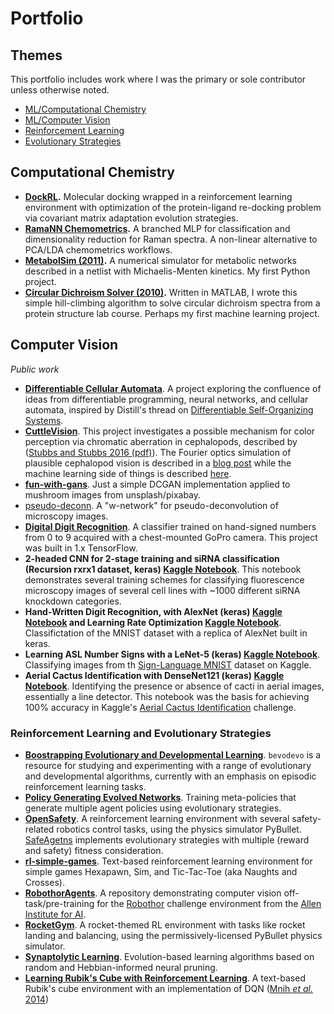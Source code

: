 # Portfolio

## Themes

This portfolio includes work where I was the primary or sole contributor unless otherwise noted. 

* [ML/Computational Chemistry](#compchem)
* [ML/Computer Vision](#cv)
* [Reinforcement Learning](#rl)
* [Evolutionary Strategies](#es)


## Computational Chemistry
<a name="#compchem"></a>

* **[DockRL](https://github.com/rivesunder/DockRL).**
Molecular docking wrapped in a reinforcement learning environment with optimization of the protein-ligand re-docking problem via covariant matrix adaptation evolution strategies.
* **[RamaNN Chemometrics](https://github.com/rivesunder/ramann-metrics).**
A branched MLP for classification and dimensionality reduction for Raman spectra. A non-linear alternative to PCA/LDA chemometrics workflows.
* **[MetabolSim (2011)](https://github.com/rivesunder/metabolsim).**
A numerical simulator for metabolic networks described in a netlist with Michaelis-Menten kinetics. My first Python project.
* **[Circular Dichroism Solver (2010)](https://github.com/riveSunder/circular-dichroism-hillclimber).**
Written in MATLAB, I wrote this simple hill-climbing algorithm to solve circular dichroism spectra from a protein structure lab course. Perhaps my first machine learning project.

## Computer Vision
<a name="#cv"></a>
<em>Public work</em>

* **[Differentiable Cellular Automata](https://github.com/riveSunder/dca)**. 
A project exploring the confluence of ideas from differentiable programming, neural networks, and cellular automata, inspired by Distill's thread on [Differentiable Self-Organizing Systems](https://distill.pub/2020/selforg/).
* **[CuttleVision](https://github.com/riveSunder/cuttleVision)**. 
This project investigates a possible mechanism for color perception via chromatic aberration in cephalopods, described by ([Stubbs and Stubbs 2016 (pdf)](https://www.pnas.org/content/pnas/113/29/8206.full.pdf)). The Fourier optics simulation of plausible cephalopod vision is described in a [blog post](https://thescinder.com/2016/07/25/through-the-strange-eyes-of-a-cuttlefish/) while the machine learning side of things is described [here](https://thescinder.com/2017/10/10/introducing-ceph-o-vision/). 
* **[fun-with-gans](https://github.com/riveSunder/fun-with-gans)**. 
Just a simple DCGAN implementation applied to mushroom images from unsplash/pixabay. 
* [pseudo-deconn](https://github.com/riveSunder/pseudo-deconn). 
A "w-network" for pseudo-deconvolution of microscopy images. 
* **[Digital Digit Recognition](https://github.com/riveSunder/digitalDigitRecognition)**. 
A classifier trained on hand-signed numbers from 0 to 9 acquired with a chest-mounted GoPro camera. This project was built in 1.x TensorFlow.
* **2-headed CNN for 2-stage training and siRNA classification (Recursion rxrx1 dataset, keras) [Kaggle Notebook](https://www.kaggle.com/rivesunder/recursion-2-headed-cnn-and-training-in-2-stages)**. 
This notebook demonstrates several training schemes for classifying fluorescence microscopy images of several cell lines with ~1000 different siRNA knockdown categories.
* **Hand-Written Digit Recognition, with AlexNet (keras) [Kaggle Notebook](https://www.kaggle.com/rivesunder/topless-alexnet-0-9947) and Learning Rate Optimization [Kaggle Notebook](https://www.kaggle.com/rivesunder/optimizing-learning-rate-in-keras)**. 
Classifictation of the MNIST dataset with a replica of AlexNet built in keras. 
* **Learning ASL Number Signs with a LeNet-5 (keras) [Kaggle Notebook](https://www.kaggle.com/rivesunder/learning-asl-signs-with-lenet-5)**. 
Classifying images from th [Sign-Language MNIST](https://www.kaggle.com/datamunge/sign-language-mnist) dataset on Kaggle. 
* **Aerial Cactus Identification with DenseNet121 (keras) [Kaggle Notebook](https://www.kaggle.com/rivesunder/headless-densenet-with-keras)**. 
Identifying the presence or absence of cacti in aerial images, essentially a line detector. This notebook was the basis for achieving 100% accuracy in Kaggle's [Aerial Cactus Identification](https://www.kaggle.com/c/aerial-cactus-identification) challenge. 

### Reinforcement Learning and Evolutionary Strategies
<a name="#rl"></a>
<a name="#es"></a>

* **[Boostrapping Evolutionary and Developmental Learning](https://github.com/rivesunder/bevodevo)**. 
`bevodevo` is a resource for studying and experimenting with a range of evolutionary and developmental algorithms, currently with an emphasis on episodic reinforcement learning tasks.
* **[Policy Generating Evolved Networks](https://github.com/riveSunder/pgens)**. 
Training meta-policies that generate multiple agent policies using evolutionary strategies.
* **[OpenSafety](https://github.com/riveSunder/OpenSafety)**. 
A reinforcement learning environment with several safety-related robotics control tasks, using the physics simulator PyBullet. [SafeAgetns](https://github.com/riveSunder/SafeAgents) implements evolutionary strategies with multiple (reward and safety) fitness consideration. 
* **[rl-simple-games](https://github.com/riveSunder/rl-simple-games)**. 
Text-based reinforcement learning environment for simple games Hexapawn, Sim, and Tic-Tac-Toe (aka Naughts and Crosses). 
* **[RobothorAgents](https://github.com/riveSunder/RobothorAgents)**. 
A repository demonstrating computer vision off-task/pre-training for the [Robothor](https://ai2thor.allenai.org/robothor/challenge/) challenge environment from the [Allen Institute for AI](https://allenai.org/). 
* **[RocketGym](https://github.com/riveSunder/RLRocketGym)**. 
A rocket-themed RL environment with tasks like rocket landing and balancing, using the permissively-licensed PyBullet physics simulator.
* **[Synaptolytic Learning](https://github.com/riveSunder/synaptolytic-learning)**. 
Evolution-based learning algorithms based on random and Hebbian-informed neural pruning. 
* **[Learning Rubik's Cube with Reinforcement Learning](https://github.com/riveSunder/lrcuberl)**. 
A text-based Rubik's cube environment with an implementation of DQN ([Mnih *et al.* 2014](https://deepmind.com/research/publications/human-level-control-through-deep-reinforcement-learning))


